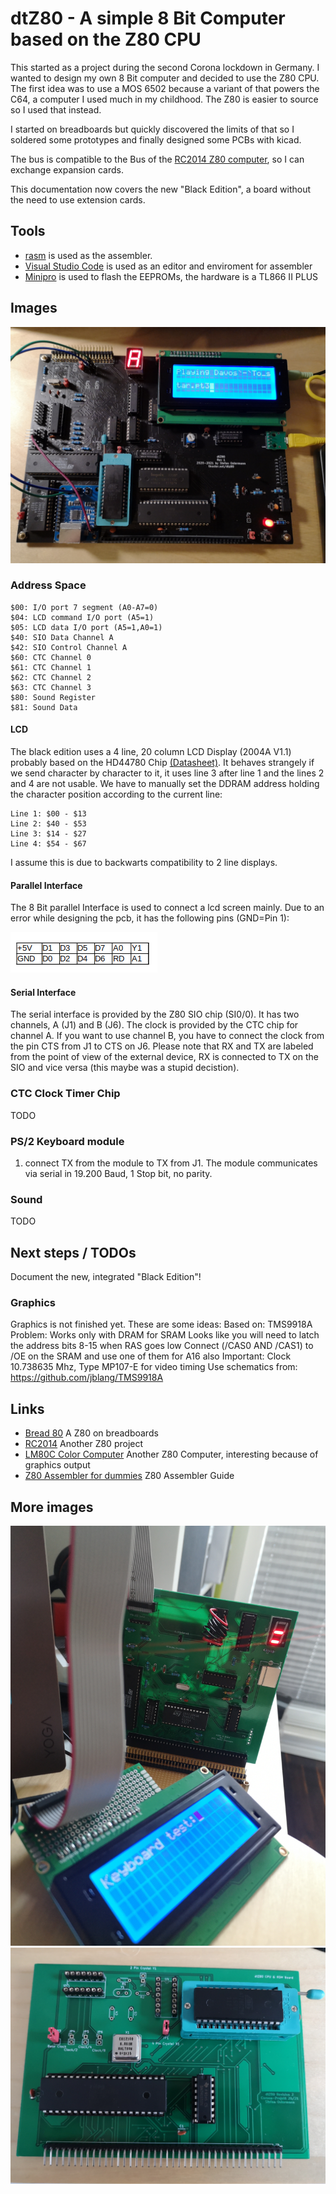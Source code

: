 # dtZ80 - A simple 8 Bit Computer based on the Z80 CPU

This started as a project during the second Corona lockdown in Germany.
I wanted to design my own 8 Bit computer and decided to use the Z80 CPU.
The first idea was to use a MOS 6502 because a variant of that powers the C64, a computer I used much in my childhood.
The Z80 is easier to source so I used that instead.

I started on breadboards but quickly discovered the limits of that so I soldered some prototypes and finally designed some PCBs with kicad.

The bus is compatible to the Bus of the [RC2014 Z80 computer](https://rc2014.co.uk/), so I can exchange expansion cards.

This documentation now covers the new "Black Edition", a board without the need to use extension cards.


## Tools
* [rasm](https://github.com/mkoloberdin/rasm) is used as the assembler.
* [Visual Studio Code](https://code.visualstudio.com/) is used as an editor and enviroment for assembler
* [Minipro](https://gitlab.com/DavidGriffith/minipro/) is used to flash the EEPROMs, the hardware is a TL866 II PLUS

## Images

![dtZ80 Black Edition](/images/dtZ80-Black_Edition.jpg)


### Address Space
    $00: I/O port 7 segment (A0-A7=0)
    $04: LCD command I/O port (A5=1)
    $05: LCD data I/O port (A5=1,A0=1)
    $40: SIO Data Channel A
    $42: SIO Control Channel A
    $60: CTC Channel 0
    $61: CTC Channel 1
    $62: CTC Channel 2
    $63: CTC Channel 3
    $80: Sound Register
    $81: Sound Data


#### LCD
The black edition uses a 4 line, 20 column LCD Display (2004A V1.1) probably based on the HD44780 Chip [(Datasheet)](https://www.sparkfun.com/datasheets/LCD/HD44780.pdf).
It behaves strangely if we send character by character to it, it uses line 3 after line 1 and the lines 2 and 4 are not usable. We have to manually set the DDRAM address holding the character position according to the current line:

    Line 1: $00 - $13
    Line 2: $40 - $53
    Line 3: $14 - $27
    Line 4: $54 - $67

I assume this is due to backwarts compatibility to 2 line displays.

#### Parallel Interface
The 8 Bit parallel Interface is used to connect a lcd screen mainly. Due to an error while designing the pcb, it has the following pins (GND=Pin 1):

![Parallel Port](/images/parallel-port.png "Parallel Port")

#### Serial Interface
The serial interface is provided by the Z80 SIO chip (SI0/0). It has two channels, A (J1) and B (J6). The clock is provided by the CTC chip for channel A. If you want to use channel B, you have to connect the clock from the pin CTS from J1 to CTS on J6. Please note that RX and TX are labeled from the point of view of the external device, RX is connected to TX on the SIO and vice versa (this maybe was a stupid decistion).



### CTC Clock Timer Chip
TODO



### PS/2 Keyboard module
1. connect TX from the module to TX from J1. The module communicates via serial in 19.200 Baud, 1 Stop bit, no parity.

### Sound
TODO




## Next steps / TODOs

Document the new, integrated "Black Edition"!


### Graphics
Graphics is not finished yet. These are some ideas:
Based on: TMS9918A
Problem: Works only with DRAM for SRAM
Looks like you will need to latch the address bits 8-15 when RAS goes low
Connect (/CAS0 AND /CAS1) to /OE on the SRAM and use one of them for A16 also
Important: Clock 10.738635 Mhz, Type ‎MP107-E‎ for video timing
Use schematics from: https://github.com/jblang/TMS9918A




## Links
* [Bread 80](https://bread80.com/) A Z80 on breadboards
* [RC2014](https://rc2014.co.uk/) Another Z80 project
* [LM80C Color Computer](https://hackaday.io/project/165246-lm80c-color-computer) Another Z80 Computer, interesting because of graphics output
* [Z80 Assembler for dummies](https://www.msx.org/wiki/Z80_Assembler_for_Dummies) Z80 Assembler Guide

## More images
![dtZ80](/images/dtZ80.jpg)
![CPU Card](/images/cpu-board.jpg)